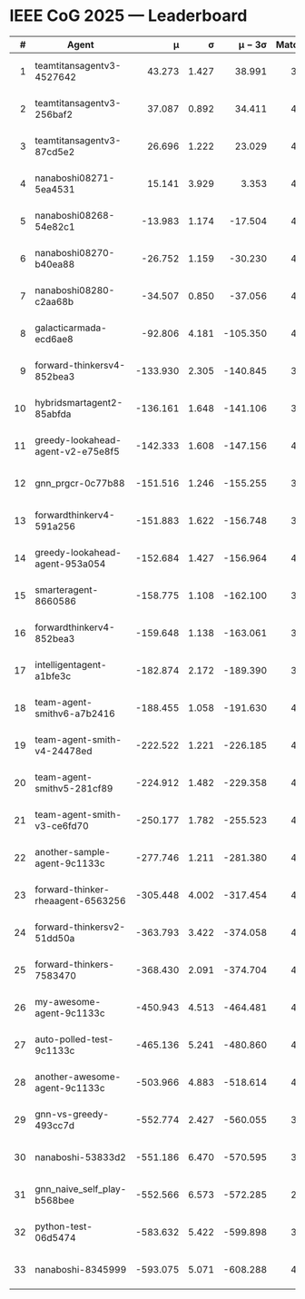 # IEEE CoG 2025 — Leaderboard

| # | Agent | μ | σ | μ − 3σ | Matches | Updated |
|---:|---|---:|---:|---:|---:|---|
| 1 | teamtitansagentv3-4527642 | 43.273 | 1.427 | 38.991 | 3956 | 2025-09-02 01:12 |
| 2 | teamtitansagentv3-256baf2 | 37.087 | 0.892 | 34.411 | 4214 | 2025-09-02 01:12 |
| 3 | teamtitansagentv3-87cd5e2 | 26.696 | 1.222 | 23.029 | 4198 | 2025-09-02 01:12 |
| 4 | nanaboshi08271-5ea4531 | 15.141 | 3.929 | 3.353 | 4400 | 2025-09-02 01:12 |
| 5 | nanaboshi08268-54e82c1 | -13.983 | 1.174 | -17.504 | 4560 | 2025-09-02 01:12 |
| 6 | nanaboshi08270-b40ea88 | -26.752 | 1.159 | -30.230 | 4260 | 2025-09-02 01:12 |
| 7 | nanaboshi08280-c2aa68b | -34.507 | 0.850 | -37.056 | 4600 | 2025-09-02 01:12 |
| 8 | galacticarmada-ecd6ae8 | -92.806 | 4.181 | -105.350 | 4140 | 2025-09-02 01:12 |
| 9 | forward-thinkersv4-852bea3 | -133.930 | 2.305 | -140.845 | 3601 | 2025-09-02 01:12 |
| 10 | hybridsmartagent2-85abfda | -136.161 | 1.648 | -141.106 | 3578 | 2025-09-02 01:12 |
| 11 | greedy-lookahead-agent-v2-e75e8f5 | -142.333 | 1.608 | -147.156 | 4588 | 2025-09-02 01:12 |
| 12 | gnn_prgcr-0c77b88 | -151.516 | 1.246 | -155.255 | 3380 | 2025-09-02 01:12 |
| 13 | forwardthinkerv4-591a256 | -151.883 | 1.622 | -156.748 | 3539 | 2025-09-02 01:12 |
| 14 | greedy-lookahead-agent-953a054 | -152.684 | 1.427 | -156.964 | 4588 | 2025-09-02 01:12 |
| 15 | smarteragent-8660586 | -158.775 | 1.108 | -162.100 | 3301 | 2025-09-02 01:12 |
| 16 | forwardthinkerv4-852bea3 | -159.648 | 1.138 | -163.061 | 3436 | 2025-09-02 01:12 |
| 17 | intelligentagent-a1bfe3c | -182.874 | 2.172 | -189.390 | 3887 | 2025-09-02 01:12 |
| 18 | team-agent-smithv6-a7b2416 | -188.455 | 1.058 | -191.630 | 4440 | 2025-09-02 01:12 |
| 19 | team-agent-smith-v4-24478ed | -222.522 | 1.221 | -226.185 | 4520 | 2025-09-02 01:12 |
| 20 | team-agent-smithv5-281cf89 | -224.912 | 1.482 | -229.358 | 4200 | 2025-09-02 01:12 |
| 21 | team-agent-smith-v3-ce6fd70 | -250.177 | 1.782 | -255.523 | 4380 | 2025-09-02 01:12 |
| 22 | another-sample-agent-9c1133c | -277.746 | 1.211 | -281.380 | 4480 | 2025-09-02 01:12 |
| 23 | forward-thinker-rheaagent-6563256 | -305.448 | 4.002 | -317.454 | 4468 | 2025-09-02 01:12 |
| 24 | forward-thinkersv2-51dd50a | -363.793 | 3.422 | -374.058 | 4027 | 2025-09-02 01:12 |
| 25 | forward-thinkers-7583470 | -368.430 | 2.091 | -374.704 | 4299 | 2025-09-02 01:12 |
| 26 | my-awesome-agent-9c1133c | -450.943 | 4.513 | -464.481 | 4180 | 2025-09-02 01:12 |
| 27 | auto-polled-test-9c1133c | -465.136 | 5.241 | -480.860 | 4280 | 2025-09-02 01:12 |
| 28 | another-awesome-agent-9c1133c | -503.966 | 4.883 | -518.614 | 4480 | 2025-09-02 01:12 |
| 29 | gnn-vs-greedy-493cc7d | -552.774 | 2.427 | -560.055 | 3760 | 2025-09-02 01:12 |
| 30 | nanaboshi-53833d2 | -551.186 | 6.470 | -570.595 | 3820 | 2025-09-02 01:12 |
| 31 | gnn_naive_self_play-b568bee | -552.566 | 6.573 | -572.285 | 2880 | 2025-09-02 01:12 |
| 32 | python-test-06d5474 | -583.632 | 5.422 | -599.898 | 3380 | 2025-09-02 01:12 |
| 33 | nanaboshi-8345999 | -593.075 | 5.071 | -608.288 | 4000 | 2025-09-02 01:12 |
